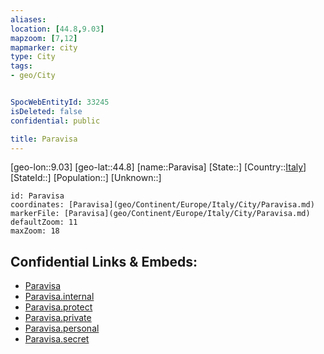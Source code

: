 ```yaml
---
aliases: 
location: [44.8,9.03]
mapzoom: [7,12] 
mapmarker: city 
type: City
tags:
- geo/City


SpocWebEntityId: 33245
isDeleted: false
confidential: public

title: Paravisa
---
```

[geo-lon::9.03]
[geo-lat::44.8]
[name::Paravisa]
[State::]
[Country::[Italy](geo/Continent/Europe/Italy.md)]
[StateId::]
[Population::]
[Unknown::]


```leaflet
id: Paravisa
coordinates: [Paravisa](geo/Continent/Europe/Italy/City/Paravisa.md)
markerFile: [Paravisa](geo/Continent/Europe/Italy/City/Paravisa.md)
defaultZoom: 11 
maxZoom: 18
```


## Confidential Links & Embeds: 
- [Paravisa](../../../../../../_public/geo/Continent/Europe/Italy/City/Paravisa.md) 
- [Paravisa.internal](../../../../../../_internal/geo/Continent/Europe/Italy/City/Paravisa.internal.md) 
- [Paravisa.protect](../../../../../../_protect/geo/Continent/Europe/Italy/City/Paravisa.protect.md) 
- [Paravisa.private](../../../../../../_private/geo/Continent/Europe/Italy/City/Paravisa.private.md) 
- [Paravisa.personal](../../../../../../_personal/geo/Continent/Europe/Italy/City/Paravisa.personal.md) 
- [Paravisa.secret](../../../../../../_secret/geo/Continent/Europe/Italy/City/Paravisa.secret.md) 
